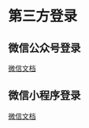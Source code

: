 # 第三方登录

## 微信公众号登录

[微信文档](https://developers.weixin.qq.com/doc/)

## 微信小程序登录

[微信文档](https://developers.weixin.qq.com/doc/)

